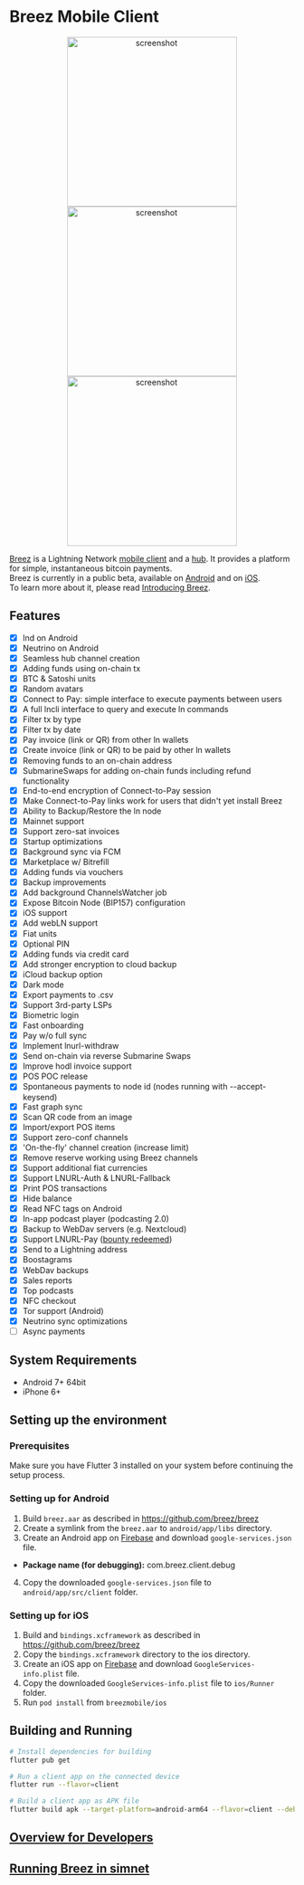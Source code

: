 # Breez Mobile Client

<p align='center'>
  <img src='https://breez.technology/balance-illustration.webp' height='300' alt='screenshot' />
  <img src='https://breez.technology/pos-illustration.webp' height='300' alt='screenshot' />
  <img src='https://breez.technology/podcast-illustration.webp' height='300' alt='screenshot' />
</p>

[Breez](https://breez.technology) is a Lightning Network [mobile client](https://github.com/breez/breezmobile) and a [hub](https://github.com/breez/server). It provides a platform for simple, instantaneous bitcoin payments. <br>
Breez is currently in a public beta, available on [Android](https://play.google.com/apps/testing/com.breez.client) and on [iOS](https://testflight.apple.com/join/wPju2Du7). <br>
To learn more about it, please read [Introducing Breez](https://doc.breez.technology). <br>

## Features

- [x] lnd on Android
- [x] Neutrino on Android
- [x] Seamless hub channel creation
- [x] Adding funds using on-chain tx
- [x] BTC & Satoshi units
- [x] Random avatars
- [x] Connect to Pay: simple interface to execute payments between users
- [x] A full lncli interface to query and execute ln commands
- [x] Filter tx by type
- [x] Filter tx by date
- [x] Pay invoice (link or QR) from other ln wallets
- [x] Create invoice (link or QR) to be paid by other ln wallets
- [x] Removing funds to an on-chain address
- [x] SubmarineSwaps for adding on-chain funds including refund functionality
- [x] End-to-end encryption of Connect-to-Pay session
- [x] Make Connect-to-Pay links work for users that didn't yet install Breez
- [x] Ability to Backup/Restore the ln node  
- [x] Mainnet support
- [x] Support zero-sat invoices
- [x] Startup optimizations
- [x] Background sync via FCM
- [x] Marketplace w/ Bitrefill
- [x] Adding funds via vouchers
- [x] Backup improvements
- [x] Add background ChannelsWatcher job
- [x] Expose Bitcoin Node (BIP157) configuration
- [x] iOS support
- [x] Add webLN support
- [x] Fiat units
- [x] Optional PIN
- [x] Adding funds via credit card
- [x] Add stronger encryption to cloud backup
- [x] iCloud backup option
- [x] Dark mode
- [x] Export payments to .csv
- [x] Support 3rd-party LSPs
- [x] Biometric login
- [x] Fast onboarding
- [x] Pay w/o full sync
- [x] Implement lnurl-withdraw
- [x] Send on-chain via reverse Submarine Swaps
- [x] Improve hodl invoice support
- [x] POS POC release
- [x] Spontaneous payments to node id (nodes running with --accept-keysend)
- [x] Fast graph sync
- [x] Scan QR code from an image
- [x] Import/export POS items
- [x] Support zero-conf channels
- [x] 'On-the-fly' channel creation (increase limit)
- [x] Remove reserve working using Breez channels
- [x] Support additional fiat currencies
- [x] Support LNURL-Auth & LNURL-Fallback
- [x] Print POS transactions
- [x] Hide balance
- [x] Read NFC tags on Android
- [x] In-app podcast player (podcasting 2.0)
- [x] Backup to WebDav servers (e.g. Nextcloud)
- [x] Support LNURL-Pay ([bounty redeemed](https://github.com/breez/breezmobile/wiki/Bounties#lnurl-pay-support))
- [x] Send to a Lightning address
- [x] Boostagrams
- [x] WebDav backups
- [x] Sales reports
- [x] Top podcasts
- [x] NFC checkout
- [x] Tor support (Android)
- [x] Neutrino sync optimizations
- [ ] Async payments

## System Requirements

- Android 7+ 64bit
- iPhone 6+

## Setting up the environment

### Prerequisites

Make sure you have Flutter 3 installed on your system before continuing the setup process.

### Setting up for Android

1. Build `breez.aar` as described in <https://github.com/breez/breez>
2. Create a symlink from the `breez.aar` to `android/app/libs` directory.
3. Create an Android app on [Firebase](https://console.firebase.google.com/) and download `google-services.json` file.

- **Package name (for debugging):** com.breez.client.debug

4. Copy the downloaded `google-services.json` file to `android/app/src/client` folder.

### Setting up for iOS

1. Build and `bindings.xcframework` as described in <https://github.com/breez/breez>
2. Copy the `bindings.xcframework` directory to the ios directory.
3. Create an iOS app on [Firebase](https://console.firebase.google.com/) and download `GoogleServices-info.plist` file.
4. Copy the downloaded `GoogleServices-info.plist` file to `ios/Runner` folder.
5. Run `pod install` from `breezmobile/ios`

## Building and Running

```sh
# Install dependencies for building
flutter pub get

# Run a client app on the connected device
flutter run --flavor=client

# Build a client app as APK file
flutter build apk --target-platform=android-arm64 --flavor=client --debug
```

## [Overview for Developers](https://doc.breez.technology/Overview-for-Developers.html)

## [Running Breez in simnet](https://doc.breez.technology/Running-Breez-in-simnet.html)
